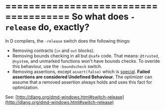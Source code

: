 =====================================
So what does `-release` do, exactly?
=====================================

In D compilers, the `-release` switch does the following things:
- Removing contracts (`in` and `out` blocks).
- Removing bounds checking in all but `@safe` code. That means: `@trusted`, `@system`, and unmarked functions won't have bounds checks. To overide this behaviour, use the `-boundscheck` switch.
- Removing assertions, except `assert(false)` which is [special](#assert(false)-is-special).
**Failed assertions are considered Undefined Behaviour.** The optimizer can assume that a removed assertion always holds and uses this fact for optimization.

See: [http://dlang.org/dmd-windows.html#switch-release](http://dlang.org/dmd-windows.html#switch-release)
